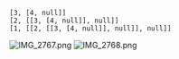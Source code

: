 ``` 
[3, [4, null]]
[2, [[3, [4, null]], null]]
[1, [[2, [[3, [4, null]], null]], null]]
```

![IMG_2767.png](IMG_2767.png)
![IMG_2768.png](IMG_2768.png)